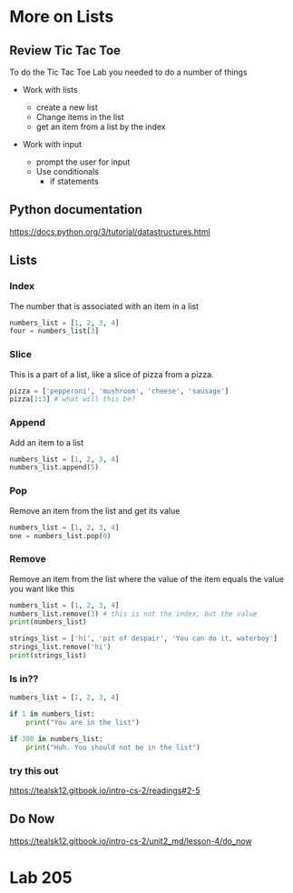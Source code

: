 # More on Lists

## Review Tic Tac Toe

To do the Tic Tac Toe Lab you needed to do a number of things

* Work with lists
    * create a new list
    * Change items in the list
    * get an item from a list by the index

* Work with input
    * prompt the user for input
    * Use conditionals
        * if statements

## Python documentation

https://docs.python.org/3/tutorial/datastructures.html

## Lists

### Index

The number that is associated with an item in a list

```python
numbers_list = [1, 2, 3, 4]
four = numbers_list[3]
```

### Slice

This is a part of a list, like a slice of pizza from a pizza.

```python
pizza = ['pepperoni', 'mushroom', 'cheese', 'sausage']
pizza[1:3] # what will this be?
```

### Append
Add an item to a list

```python
numbers_list = [1, 2, 3, 4]
numbers_list.append(5)
```

### Pop

Remove an item from the list and get its value

```python
numbers_list = [1, 2, 3, 4]
one = numbers_list.pop(0)
```

### Remove

Remove an item from the list where the value of the item equals the value you want like this

```python
numbers_list = [1, 2, 3, 4]
numbers_list.remove(3) # this is not the index, but the value
print(numbers_list)

strings_list = ['hi', 'pit of despair', 'You can do it, waterboy']
strings_list.remove('hi')
print(strings_list)

```

### Is in??

```python
numbers_list = [1, 2, 3, 4]

if 1 in numbers_list:
    print("You are in the list")

if 300 in numbers_list:
    print("Huh. You should not be in the list")
```

### try this out

https://tealsk12.gitbook.io/intro-cs-2/readings#2-5

## Do Now
https://tealsk12.gitbook.io/intro-cs-2/unit2_md/lesson-4/do_now

# Lab 205

